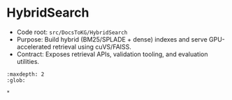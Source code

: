 # HybridSearch

- Code root: `src/DocsToKG/HybridSearch`
- Purpose: Build hybrid (BM25/SPLADE + dense) indexes and serve GPU-accelerated retrieval using cuVS/FAISS.
- Contract: Exposes retrieval APIs, validation tooling, and evaluation utilities.

```{toctree}
:maxdepth: 2
:glob:

*
```


